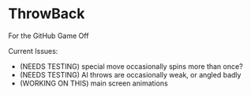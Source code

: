 # ThrowBack
For the GitHub Game Off

Current Issues:
* (NEEDS TESTING) special move occasionally spins more than once?
* (NEEDS TESTING) AI throws are occasionally weak, or angled badly
* (WORKING ON THIS) main screen animations